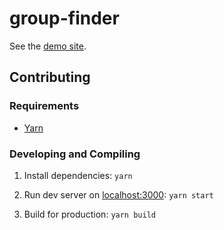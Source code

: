# group-finder

See the [demo site](https://groupfinder-ea3e1.firebaseapp.com).

## Contributing

### Requirements
- [Yarn](https://yarnpkg.com/en/)

### Developing and Compiling

1. Install dependencies: `yarn`

1. Run dev server on [localhost:3000](http://localhost:3000):
`yarn start`

1. Build for production:
`yarn build`
